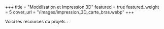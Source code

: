+++
title = "Modélisation et Impression 3D"
featured = true
featured_weight = 5
cover_url = "/images/impression_3D_carte_bras.webp"
+++


Voici les recources du projets : 







